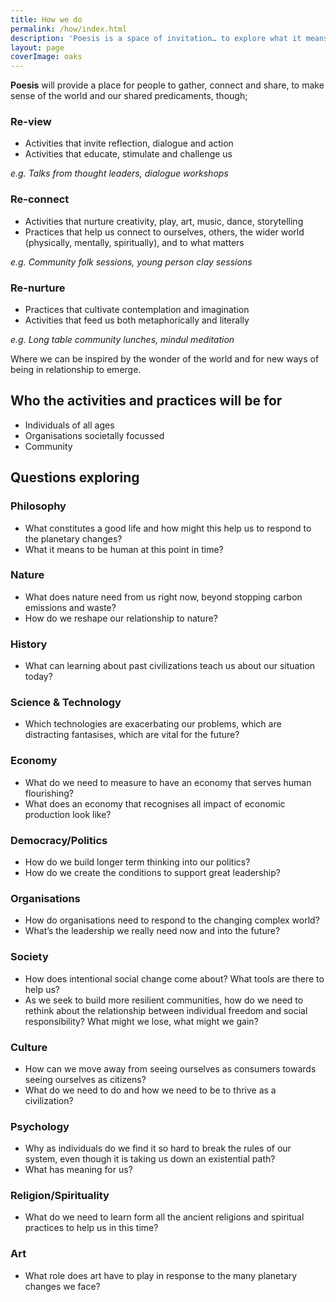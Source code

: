 ```yaml
---
title: How we do
permalink: /how/index.html
description: 'Poesis is a space of invitation… to explore what it means to be human at this point of profound planetary change; using our hands, heart and soul, as well as our relationship with systems and society.'
layout: page
coverImage: oaks
---
```


**Poesis** will provide a place for people to gather, connect and share, to make sense of the world and our shared predicaments, though;

### Re-view

- Activities that invite reflection, dialogue and action
- Activities that educate, stimulate and challenge us

_e.g. Talks from thought leaders, dialogue workshops_

### Re-connect

- Activities that nurture creativity, play, art, music, dance, storytelling
- Practices that help us connect to ourselves, others, the wider world (physically, mentally, spiritually), and to what matters

_e.g. Community folk sessions, young person clay sessions_

### Re-nurture

- Practices that cultivate contemplation and imagination
- Activities that feed us both metaphorically and literally

_e.g. Long table community lunches, mindul meditation_

Where we can be inspired by the wonder of the world and for new ways of being in relationship to emerge.

## Who the activities and practices will be for

- Individuals of all ages
- Organisations societally focussed
- Community

<section
    class="full | cover-image cover-image--blank cover-image-oaks"
  ></section>

<h2 id="Questions exploring">Questions exploring</h2>
<h3>Philosophy</h3>
<ul>
    <li>
        What constitutes a good life and how might this help us to respond to the planetary changes?
    </li>
    <li>
        What it means to be human at this point in time?
    </li>
</ul>
<h3>Nature</h3>
<ul>
    <li>
        What does nature need from us right now, beyond stopping carbon emissions and waste?
    </li>
    <li>
        How do we reshape our relationship to nature?
    </li>
</ul>
<h3>History</h3>
<ul>
    <li>
        What can learning about past civilizations teach us about our situation today?
    </li>
</ul>
<h3>Science & Technology</h3>
<ul>
    <li>
        Which technologies are exacerbating our problems, which are distracting fantasises, which are vital for the future?
    </li>
</ul>
<h3>Economy</h3>
<ul>
    <li>
        What do we need to measure to have an economy that serves human flourishing?
    </li>
    <li>
        What does an economy that recognises all impact of economic production look like?
    </li>
</ul>
<h3>Democracy/Politics</h3>
<ul>
    <li>
        How do we build longer term thinking into our politics?
    </li>
    <li>
        How do we create the conditions to support great leadership?
    </li>
</ul>
<h3>Organisations</h3>
<ul>
    <li>
        How do organisations need to respond to the changing complex world?
    </li>
    <li>
        What’s the leadership we really need now and into the future?
    </li>
</ul>
<h3>Society</h3>
<ul>
    <li>
        How does intentional social change come about? What tools are there to help us?
    </li>
    <li>
        As we seek to build more resilient communities, how do we need to rethink about the relationship between individual freedom and social responsibility?  What might we lose, what might we gain?
    </li>
</ul>
<h3>Culture</h3>
<ul>
    <li>
        How can we move away from seeing ourselves as consumers towards seeing ourselves as citizens?
    </li>
    <li>
        What do we need to do and how we need to be to thrive as a civilization?
    </li>
</ul>
<h3>Psychology</h3>
<ul>
    <li>
        Why as individuals do we find it so hard to break the rules of our system, even though it is taking us down an existential path?
    </li>
    <li>
        What has meaning for us?
    </li>
</ul>
<h3>Religion/Spirituality</h3>
<ul>
    <li>
        What do we need to learn form all the ancient religions and spiritual practices to help us in this time?
    </li>
</ul>
<h3>Art</h3>
<ul>
    <li>
        What role does art have to play in response to the many planetary changes we face?
    </li>
</ul>
